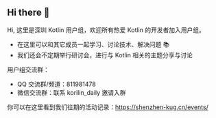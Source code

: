 ## Hi there 👋

Hi, 这里是深圳 Kotlin 用户组，欢迎所有热爱 Kotlin 的开发者加入用户组。

- 在这里可以和其它成员一起学习、讨论技术、解决问题 📚
- 我们还会不定期举行研讨会，进行与 Kotlin 相关的主题分享与讨论

用户组交流群：
- QQ 交流群/频道：811981478
- 微信交流群：联系 korilin_daily 邀请入群

你可以在这里看到我们往期的活动记录：https://shenzhen-kug.cn/events/
